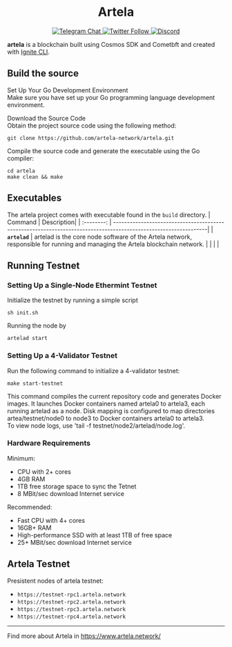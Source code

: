 <h1 align="center"> Artela </h1>

<div align="center">
  <a href="https://t.me/artela_official" target="_blank">
    <img alt="Telegram Chat" src="https://img.shields.io/endpoint?color=neon&logo=telegram&label=chat&url=https%3A%2F%2Ftg.sumanjay.workers.dev%2Fpolaris_devs">
  </a>
  <a href="https://twitter.com/Artela_Network" target="_blank">
    <img alt="Twitter Follow" src="https://img.shields.io/twitter/follow/Artela_Network">
  <a href="https://discord.gg/artela">
   <img src="https://img.shields.io/badge/discord-join%20chat-blue.svg" alt="Discord">
  </a>
</div>

**artela** is a blockchain built using Cosmos SDK and Cometbft and created with [Ignite CLI](https://ignite.com/cli).

## Build the source

Set Up Your Go Development Environment<br />
Make sure you have set up your Go programming language development environment.

Download the Source Code<br />
Obtain the project source code using the following method:

```
git clone https://github.com/artela-network/artela.git
```

Compile the source code and generate the executable using the Go compiler:

```
cd artela
make clean && make
```

## Executables

The artela project comes with executable found in the `build` directory.
|  Command   | Description|
| :--------: | ----------------------------------------------------------------------------------------------------------------|
| **`artelad`** | artelad is the core node software of the Artela network, responsible for running and managing the Artela blockchain network. |
|            |            |

## Running Testnet

### Setting Up a Single-Node Ethermint Testnet

Initialize the testnet by running a simple script<br />

```
sh init.sh
```

Running the node by

```
artelad start
```

### Setting Up a 4-Validator Testnet

Run the following command to initialize a 4-validator testnet:

```
make start-testnet
```

This command compiles the current repository code and generates Docker images. It launches Docker containers named artela0 to artela3, each running artelad as a node. Disk mapping is configured to map directories artea/testnet/node0 to node3 to Docker containers artela0 to artela3. <br />
To view node logs, use 'tail -f testnet/node2/artelad/node.log'.

### Hardware Requirements

Minimum:

* CPU with 2+ cores
* 4GB RAM
* 1TB free storage space to sync the Tetnet
* 8 MBit/sec download Internet service

Recommended:

* Fast CPU with 4+ cores
* 16GB+ RAM
* High-performance SSD with at least 1TB of free space
* 25+ MBit/sec download Internet service

## Artela Testnet

Presistent nodes of artela testnet:

* `https://testnet-rpc1.artela.network`
* `https://testnet-rpc2.artela.network`
* `https://testnet-rpc3.artela.network`
* `https://testnet-rpc4.artela.network`

---
Find more about Artela in <https://www.artela.network/>
